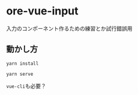 # ore-vue-input

入力のコンポーネント作るための練習とか試行錯誤用


## 動かし方

```
yarn install

yarn serve
```

`vue-cli`も必要？
